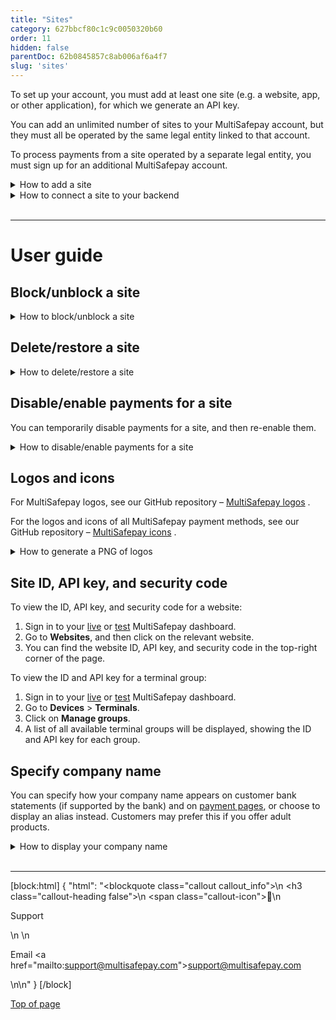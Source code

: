 ```yaml
---
title: "Sites"
category: 627bbcf80c1c9c0050320b60
order: 11
hidden: false
parentDoc: 62b0845857c8ab006af6a4f7
slug: 'sites'
---
```


To set up your account, you must add at least one site (e.g. a website, app, or other application), for which we generate an API key. 

You can add an unlimited number of sites to your MultiSafepay account, but they must all be operated by the same legal entity linked to that account.

To process payments from a site operated by a separate legal entity, you must sign up for an additional MultiSafepay account.

<details id="how-to-add-a-site">
<summary>How to add a site</summary>
<br>

1. Sign in to your <a href="https://merchant.multisafepay.com" target="_blank">MultiSafepay dashboard</a> <i class="fa fa-external-link" style="font-size:12px;color:#8b929e"></i>. 
2. Go to **Sites**.
3. Click **Add new site**.
    - From the **Category** list, select what type of products or services your site sells.
    - In the **Description** field, enter the site name.  
    **⚠️ Note:** If relevant, this is displayed on MultiSafepay payment pages and the customer’s bank statement.
    - In the **Base URL** field, add the site’s URL. This must be the URL where you receive payments.
    - If you want to receive [status updates](/docs/payment-statuses/) via webhook, in the **Webhook URL** field, enter a URL for us to send them to.
4. Click **Save**.
    A **Sites** page for the new site appears, including the site ID, API key, and security code. 
5. Optionally, provider your **Customer support phone** and **Customer support email**. 
6. To style your payment page for this site, see Payment pages – [Styling](/docs/payment-pages/#styling).
</details>

<details id="how-to-connect-to-backend">
<summary>How to connect a site to your backend</summary>
<br>

To connect a site to your <<glossary:backend>>, enter the required details: 

- Most [ready-made integrations](/docs/our-integrations/): Your [site ID, API key, and security code](#site-id-api-key-and-security-code), and account ID (top-right corner of your dashboard)  
- [API integrations](/docs/api-integration/): Your [site API key](#site-id-api-key-and-security-code)

To validate the connection, [place a test order](/docs/testing/).

</details>
<br>

___

# User guide

## Block/unblock a site

<details id="how-to-block-unblock-a-site">
<summary>How to block/unblock a site</summary>
<br>

1. Sign in to your <a href="https://merchant.multisafepay.com" target="_blank">MultiSafepay dashboard</a> <i class="fa fa-external-link" style="font-size:12px;color:#8b929e"></i>.
2. Go to **Sites**, and then click the relevant site.
3. On the **Sites** page, from the **Status** list:
  - To block, select **Blocked**.
  - To unblock, select **Active**.
4. Click **Save changes**. 
   ✅ &nbsp; On the **Sites** page, the site's status changes to **Blocked**.

</details>

## Delete/restore a site

<details id="how-to-delete-restore-a-site">
<summary>How to delete/restore a site</summary>
<br>

To delete a site:

1. Sign in to your <a href="https://merchant.multisafepay.com" target="_blank">MultiSafepay dashboard</a> <i class="fa fa-external-link" style="font-size:12px;color:#8b929e"></i>.
2. Go to **Sites**.
3. On the row of the relevant site, click ❌ &nbsp; **Disable payments** > **Delete**. 
   ✅ &nbsp; The site profile disappears from the **Sites** page.

To restore the site:

1. On the **Sites** page, select the **Show deleted sites** checkbox. 
2. On the row of the relevant site, click the trash can icon **Restore site** > **Yes**.
3. To return to the **Sites** overview page, deselect the **Show deleted sites** checkbox.
   ✅ &nbsp; The site profile reappears on the **Sites** page.

</details>

## Disable/enable payments for a site

You can temporarily disable payments for a site, and then re-enable them.

<details id="how-to-disable-enable-payments-for-a-site">
<summary>How to disable/enable payments for a site</summary>
<br>

1. Sign in to your <a href="https://merchant.multisafepay.com" target="_blank">MultiSafepay dashboard</a> <i class="fa fa-external-link" style="font-size:12px;color:#8b929e"></i>.
2. Go to **Sites**.
3. On the row of the relevant site:
   - To disable payments, click ❌ &nbsp; **Disable payments** > **Yes**. <br> On the **Sites** page, the site's status changes to **Blocked**.
   - To enable payments, click ✅ &nbsp; **Enable payments** > **Yes**. <br> On the **Sites** page, the site's status changes to **Active**.

</details>

## Logos and icons

For MultiSafepay logos, see our GitHub repository – <a href="https://github.com/MultiSafepay/MultiSafepay-logos" target="_blank">MultiSafepay logos</a> <i class="fa fa-external-link" style="font-size:12px;color:#8b929e"></i>.

For the logos and icons of all MultiSafepay payment methods, see our GitHub repository – <a href="https://github.com/MultiSafepay/MultiSafepay-icons" target="_blank">MultiSafepay icons</a> <i class="fa fa-external-link" style="font-size:12px;color:#8b929e"></i>.

<details id="how-to-generate-logo-png">
<summary>How to generate a PNG of logos</summary>
<br>

To generate a portable network graphic (PNG) of a payment method logo to display on your site, follow these steps:

1. Sign in to your <a href="https://merchant.multisafepay.com" target="_blank">MultiSafepay dashboard</a> <i class="fa fa-external-link" style="font-size:12px;color:#8b929e"></i>.
2. Go to **Settings** > **Logo designer**.
3. Select a layout template.
4. From the **Select elements** window, select the logos you want to include.
5. Under **Result logo**, check the preview. 
6. Under **Order icons**, you can:  
    - Drag and drop logos to change the order in which they display.
    - Remove logos by clicking **Remove**.
7. When you are happy with the preview, to generate the PNG image, click **Download**. 

</details>

## Site ID, API key, and security code

To view the ID, API key, and security code for a website:

1. Sign in to your <a href="https://merchant.multisafepay.com" target="_blank">live</a> <i class="fa fa-external-link" style="font-size:12px;color:#8b929e"></i> or <a href="https://testmerchant.multisafepay.com" target="_blank">test</a> <i class="fa fa-external-link" style="font-size:12px;color:#8b929e"></i> MultiSafepay dashboard.
2. Go to **Websites**, and then click on the relevant website.
3. You can find the website ID, API key, and security code in the top-right corner of the page.

To view the ID and API key for a terminal group:

1. Sign in to your <a href="https://merchant.multisafepay.com" target="_blank">live</a> <i class="fa fa-external-link" style="font-size:12px;color:#8b929e"></i> or <a href="https://testmerchant.multisafepay.com" target="_blank">test</a> <i class="fa fa-external-link" style="font-size:12px;color:#8b929e"></i> MultiSafepay dashboard.
2. Go to **Devices** > **Terminals**.
3. Click on **Manage groups**. 
4. A list of all available terminal groups will be displayed, showing the ID and API key for each group.


## Specify company name

You can specify how your company name appears on customer bank statements (if supported by the bank) and on [payment pages](/docs/payment-pages/), or choose to display an alias instead. Customers may prefer this if you offer adult products.

<details id="how-to-display-company-name">
<summary>How to display your company name</summary>
<br>

To set how your company name displays, follow these steps:

1. Sign in to your <a href="https://merchant.multisafepay.com" target="_blank">MultiSafepay dashboard</a> <i class="fa fa-external-link" style="font-size:12px;color:#8b929e"></i>.
2. Go to **Sites**, and then click the relevant site.
3. In the **Site name** field, enter the name to display (maximum 35 characters).
4. Click **Save**.

</details>

<br>

---

[block:html]
{
  "html": "<blockquote class=\"callout callout_info\">\n    <h3 class=\"callout-heading false\">\n        <span class=\"callout-icon\">💬</span>\n        <p>Support</p>\n    </h3>\n    <p>Email <a href=\"mailto:support@multisafepay.com\">support@multisafepay.com</a></p>\n</blockquote>\n"
}
[/block]

[Top of page](#)